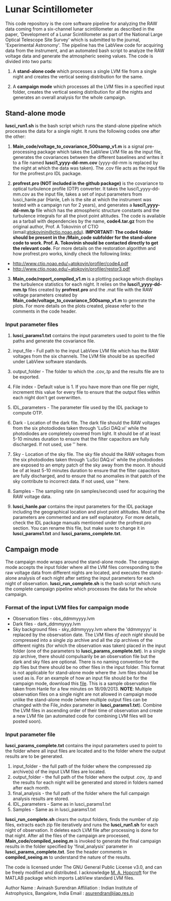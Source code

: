 # Lunar Scintillometer
This code repository is the core software pipeline for analyzing the RAW data coming from a six-channel lunar scintillometer as described in the paper, 'Development of a Lunar Scintillometer as part of the National Large Optical Telescope Site Survey' which is submitted to the journal, 'Experimental Astronomy'. The pipeline has the LabView code for acquiring data from the instrument, and an automated bash script to analyze the RAW voltage data and generate the atmospheric seeing values. The code is divided into two parts:

1. A **stand-alone code** which processes a single LVM file from a single night and creates the vertical seeing distribution for the same.

2. A **campaign mode** which processes all the LVM files in a specified input folder, creates the vertical seeing distribution for all the nights and generates an overall analysis for the whole campaign.

## Stand-alone mode
**lusci_run1.sh** is the bash script which runs the stand-alone pipeline which processes the data for a single night. It runs the following codes one after the other:

1. **Main_code/voltage_to_covariance_500samp_v1.m** is a signal pre-processing package which takes the LabView LVM file as the input file, generates the covariances between the different baselines and writes it to a file named **lusci1_yyyy-dd-mm.cov** (yyyy-dd-mm is replaced by the night at which the data was taken). The .cov file acts as the input file for the profrest.pro IDL package.

2. **profrest.pro (NOT included in the github package)** is the covariance to optical turbulence profile (OTP) converter. It takes the lusci1_yyyy-dd-mm.cov as the input file, takes a set of input parameters from lusci_hanle.par (Hanle, Leh is the site at which the instrument was tested with a campaign run for 2 years), and generates a **lusci1_yyyy-dd-mm.tp** file which has the atmospheric structure constants and the turbulence integrals for all the pivot point altitudes. The code is available as a tarball with dependencies by the name, **code4.tar.gz** from the original author, Prof. A Tokovinin of CTIO (email:atokovinin@ctio.noao.edu). **IMPORTANT: The code4 folder should be present in the /Main_code subfolder for the stand-alone code to work. Prof. A. Tokovinin should be contacted directly to get the relevant code**. For more details on the restoration algorithm and how profrest.pro works, kindly check the following links:
 - http://www.ctio.noao.edu/~atokovin/profiler/code4.pdf
 - http://www.ctio.noao.edu/~atokovin/profiler/restor3.pdf
  
3. **Main_code/report_compiled_v1.m** is a plotting package which displays the turbulence statistics for each night. It relies on the **lusci1_yyyy-dd-mm.tp** files created by **profrest.pro** and the .mat file with the RAW voltage parameters created by **Main_code/voltage_to_covariance_500samp_v1.m** to generate the plots. For more details on the plots created, please refer to the comments in the code header.

### Input parameter files

1. **lusci_params1.txt** contains the input parameters used to point to the file paths and generate the covariance file.
 1. input_file	- Full path to the input LabView LVM file which has the RAW voltages from the six channels. The LVM file should be as specified under LabView software standards.
 2. output_folder	- The folder to which the .cov,.tp and the results file are to be exported.
 3. File index	- Default value is 1. If you have more than one file per night, increment this value for every file to ensure that the output files within each night don't get overwritten.
 4. IDL_parameters	- The parameter file used by the IDL package to compute OTP.
 5. Dark	- Location of the dark file. The dark file should the RAW voltages from the six photodiodes taken through 'LuSci DAQ.vi' while the photodiodes are completely covered from light. It should be of at least 5-10 minutes duration to ensure that the filter capacitors are fully discharged. If not used, use '' here.
 6. Sky	- Location of the sky file. The sky file should the RAW voltages from the six photodiodes taken through 'LuSci DAQ.vi' while the photodiodes are exposed to an empty patch of the sky away from the moon. It should be of at least 5-10 minutes duration to ensure that the filter capacitors are fully discharged, and to ensure that no anomalies in that patch of the sky contribute to incorrect data. If not used, use '' here.
 7. Samples	- The sampling rate (in samples/second) used for acquiring the RAW voltage data.
 
2. **lusci_hanle.par** contains the input parameters for the IDL package including the geographical location and pivot point altitudes. Most of the parameters are commented and are self explanatory. For more details, check the IDL package manuals mentioned under the profrest.pro section. You can rename this file, but make sure to change it in **lusci_params1.txt** and **lusci_params_complete.txt**.

## Campaign mode
The campaign mode wraps around the stand-alone mode. The campaign mode accepts the input folder where all the LVM files corresponding to the raw voltage data from different nights are located, and executes the stand-alone analysis of each night after setting the input parameters for each night of observation. **lusci_run_complete.sh** is the bash script which runs the complete campaign pipeline which processes the data for the whole campaign. 

### Format of the input LVM files for campaign mode
- Observation files - obs_ddmmyyyy.lvm
- Dark files - dark_ddmmyyyy.lvm
- Sky background files - sky_ddmmyyyy.lvm
where the 'ddmmyyyy' is replaced by the observation date. The LVM files *of each night* should be compressed into a single zip archive and all the zip archives of the different nights (for which the observation was taken) placed in the input folder (one of the parameters to **lusci_params_complete.txt**). In a single zip archive, there should compulsarily be an observation file but the dark and sky files are optional. There is no naming convention for the zip files but there should be no other files in the input folder. This format is not applicable for stand-alone mode where the .lvm files should be used as is. For an example of how an input file should be for the campaign mode, download this [file](https://drive.google.com/open?id=0BzDZNA262Mq0Y2dyZ2NQTEU1Vmc). This is a sample observation file taken from Hanle for a few minutes on 18/09/2013.
**NOTE**: Multiple observation files on a single night are not allowed in campaign mode unlike the stand-alone mode (where multiple output files can be changed with the File_index parameter in **lusci_params1.txt**). Combine the LVM files in ascending order of their time of observation and create a new LVM file (an automated code for combining LVM files will be posted soon).

### Input parameter file
**lusci_params_complete.txt** contains the input parameters used to point to the folder where all input files are located and to the folder where the output results are to be generated.
1. input_folder	- the full path of the folder where the compressed zip archive(s) of the input LVM files are located.
2. output_folder	- the full path of the folder where the output .cov, .tp and the results for each night will be generated and stored in folders named after each month.
3. final_analysis	- the full path of the folder where the full campaign analysis results are stored. 
4. IDL_parameters	- Same as in lusci_params1.txt
5. Samples	- Same as in lusci_params1.txt

**lusci_run_complete.sh** clears the output folders, finds the number of zip files, extracts each zip file iteratively and runs the **lusci_run1.sh** for each night of observation. It deletes each LVM file after processing is done for that night. After all the files of the campaign are processed, **Main_code/compiled_seeing.m** is invoked to generate the final campaign results in the folder specified by 'final_analysis' parameter in **lusci_params_complete.txt**. See the header comments in **compiled_seeing.m** to understand the nature of the results.

The code is licensed under The GNU General Public License v3.0, and can be freely modified and distributed. I acknowledge [M. A. Hopcroft](https://in.mathworks.com/matlabcentral/profile/authors/633845-m-a-hopcroft) for the MATLAB package which imports LabView standard LVM files.

Author Name : Avinash Surendran
Affiliation : Indian Institute of Astrophysics, Bangalore, India
Email : asurendran@iiap.res.in
